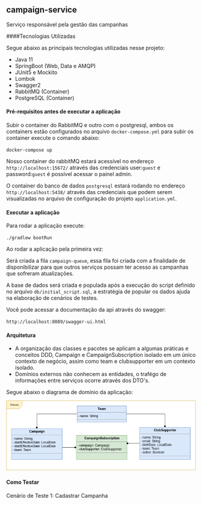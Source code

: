 ## campaign-service

Serviço responsável pela gestão das campanhas

####Tecnologias Utilizadas 

Segue abaixo as principais tecnologias utilizadas nesse projeto:

* Java 11
* SpringBoot (Web, Data e AMQP)
* JUnit5 e Mockito
* Lombok
* Swagger2
* RabbitMQ (Container)
* PostgreSQL (Container)

#### Pré-requisitos antes de executar a aplicação 

Subir o container do RabbitMQ e outro com o postgresql, ambos os containers estão
configurados no arquivo `docker-compose.yml` para subir os container execute o comando
abaixo:  

`docker-compose up`

Nosso container do rabbitMQ estará acessível no endereço `http://localhost:15672/` através das credenciais 
user:`guest` e password:`guest` é possível acessar o painel admin. 

O container do banco de dados `postgresql` estará rodando no endereço `http://localhost:5438/` através das credenciais
que podem serem visualizadas no arquivo de configuração do projeto `application.yml`.


#### Executar a aplicação 


Para rodar a aplicação execute:

`./gradlew bootRun` 

Ao rodar a aplicação pela primeira vez:

Será criada a fila `campaign-queue`, essa fila foi criada com a finalidade de disponibilizar
para que outros serviços possam ter acesso as campanhas que sofreram atualizações.

A base de dados será criada e populada após a execução do script definido no arquivo `db/initial_script.sql`,
a estratégia de popular os dados ajuda na elaboração de cenários de testes.

Você pode acessar a documentação da api através do swagger:

`http://localhost:8089/swagger-ui.html`

#### Arquitetura

* A organização das classes e pacotes se aplicam a algumas práticas e conceitos DDD, Campaign e CampaignSubscription isolado em um único
contexto de negócio, assim como team e clubsupporter em um contexto isolado. 
* Domínios externos não conhecem as entidades, o trafégo de 
informações entre serviços ocorre através dos DTO's. 

Segue abaixo o diagrama de domínio da aplicação:

![](src/main/resources/images/domain_campaign.png)


#### Como Testar

Cenário de Teste 1: Cadastrar Campanha